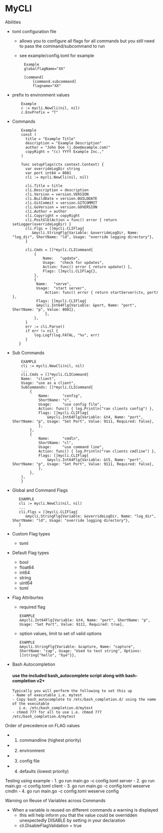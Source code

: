 # MyCLI

  Abilities
  - toml configuration file

    - allows you to configure all flags for all commands but you still  need to pass the command/subcommand to run
    - see example/config.toml for example
      
            Example
            globalflagName="XX"
      
            [command]
                [command.subcommand]
                flagname="XX"
  - prefix to environment values

            Example
            c := mycli.NewCli(nil, nil)
            c.EnvPrefix = "T"
  - Commands

            Example
            const (
              title = "Example Title"
              description = "Example Description"
              author = "John Doe (j.doe@example.com)"
              copyRight = "(c) YYYY Example Inc.,"
            )

            func setupFlags(ctx context.Context) {
              var overrideLogDir string
              var port int64 = 8081
              cli := mycli.NewCli(nil, nil)

              cli.Title = title
              cli.Description = description
              cli.Version = version.VERSION
              cli.BuildDate = version.BUILDDATE
              cli.GitCommit = version.GITCOMMIT
              cli.GoVersion = version.GOVERSION
              cli.Author = author
              cli.Copyright = copyRight
              cli.PostGlblAction = func() error { return setLogger(overrideLogDir) }
              cli.Flgs = []mycli.CLIFlag{
		         &mycli.StringFlg{Variable: &overrideLogDir, Name: "log_dir", ShortName: "ld", Usage: "override logging directory"},
              }

              cli.Cmds = []*mycli.CLICommand{
                  {
                      Name:   "update",
                      Usage:  "check for updates",
                      Action: func() error { return update() },
                      Flags: []mycli.CLIFlag{},
                  },
                  {
			       Name:   "serve",
			       Usage:  "start server",
                       Action: func() error { return startServer(ctx, port) },
			       Flags: []mycli.CLIFlag{
				   &mycli.Int64Flg{Variable: &port, Name: "port", ShortName: "p", Value: 8081},
                       },
                  },
              }
	          err := cli.Parse()
	          if err != nil {
		          log.Logf(log.FATAL, "%v", err)
	          }
           }
  - Sub Commands

            EXAMPLE
            cli := mycli.NewCli(nil, nil)
            ...
            cli.Cmds = []*mycli.CLICommand{
    		Name:  "client",
    		Usage: "use as a client",
    		SubCommands: []*mycli.CLICommand{
    			{
    				Name:      "config",
    				ShortName: "c",
    				Usage:     "use config file",
    				Action: func() { log.Println("ran clients config") },
    				Flags: []mycli.CLIFlag{
    					&mycli.Int64Flg{Variable: &t4, Name: "port", ShortName: "p", Usage: "Set Port", Value: 9111, Required: false},
    				},
    			},
    			{
    				Name:      "cmdln",
    				ShortName: "cl",
    				Usage:     "use command line",
    				Action: func() { log.Println("ran clients cmdline") },
    				Flags: []mycli.CLIFlag{
    					&mycli.Int64Flg{Variable: &t5, Name: "port", ShortName: "p", Usage: "Set Port", Value: 9111, Required: false},
    				},
    			},
    		},
     	    }
  - Global and Command Flags
  
           EXAMPLE
           cli := mycli.NewCli(nil, nil)
           ...
           cli.Flgs = []mycli.CLIFlag{
    	      &mycli.StringFlg{Variable: &overrideLogDir, Name: "log_dir", ShortName: "ld", Usage: "override logging directory"},
           }
  - Custom Flag types 
    - toml
  - Default Flag types
    - bool
    - float64
    - int64
    - string
    - uint64
    - toml
  - Flag Attriburtes
    - required flag

          EXAMPLE
          &mycli.Int64Flg{Variable: &t4, Name: "port", ShortName: "p", Usage: "Set Port", Value: 9111, Required: true},
    - option values, limit to set of valid options
  
          EXAMPLE
          &mycli.StringFlg{Variable: &capture, Name: "capture", ShortName: "cap", Usage: "Used to test string", Options: []string{"hello", "bye"}},
  - Bash Autocompletion
    #### use the included bash_autocomplete script along with bash-completion v2+
        Typically you will perform the following to set this up
        - Name of executable i.e. mytest
        - Copy bash_autocomplete to /etc/bash_completion.d/ using the name of the executable 
           i.e. /etc/bash_completion.d/mytest
        - chmod 777 for all to use i.e. chmod 777 /etc/bash_completion.d/mytest
    
Order of precedence on FLAG values
   - 1. commandline  (highest priority)
   - 2. environment
   - 3. config file
   - 4. defaults     (lowest priority)

Testing using example
    - 1. go run main.go -c config.toml server
    - 2. go run main.go -c config.toml client
    - 3. go run main.go -c config.toml weserve cmdln
    - 4. go run main.go -c config.toml weserve config

Warning on Reuse of Variables across Commands
- When a variable is reused on different commands a warning is displayed
  - this will help inform you that the value could be overridden unexpectedly
  DISABLE by setting in your declaration
  - cli.DisableFlagValidation = true